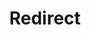 ﻿---
layout: src/layouts/Redirect.astro
title: Redirect
redirect: /docs/octopus-rest-api/octopus.server.exe-command-line/service
pubDate:  2023-01-01
navSearch: false
navSitemap: false
navMenu: false
---
